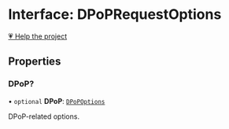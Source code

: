 # Interface: DPoPRequestOptions

[💗 Help the project](https://github.com/sponsors/panva)

## Properties

### DPoP?

• `optional` **DPoP**: [`DPoPOptions`](DPoPOptions.md)

DPoP-related options.
